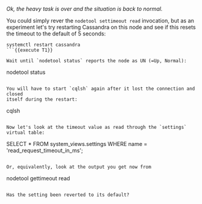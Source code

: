 _Ok, the heavy task is over and the situation is back to normal._

You could simply rever the `nodetool settimeout read` invocation, but
as an experiment let's try restarting Cassandra on this node and see
if this resets the timeout to the default of 5 seconds:

```
systemctl restart cassandra
```{{execute T1}}

Wait until `nodetool status` reports the node as UN (=Up, Normal):
```
nodetool status
```{{execute T1}}

You will have to start `cqlsh` again after it lost the connection and closed
itself during the restart:
```
cqlsh
```{{execute T2}}

Now let's look at the timeout value as read through the `settings` virtual table:
```
SELECT * FROM system_views.settings WHERE name = 'read_request_timeout_in_ms';
```{{execute T2}}

Or, equivalently, look at the output you get now from
```
nodetool gettimeout read
```{{execute T1}}

Has the setting been reverted to its default?
